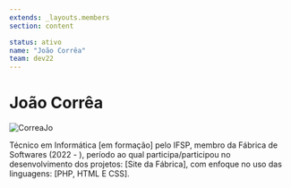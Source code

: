 ```yaml
---
extends: _layouts.members
section: content

status: ativo
name: "João Corrêa"
team: dev22
---
```


# João Corrêa

![CorreaJo]()

Técnico em Informática [em formação] pelo IFSP, membro da Fábrica de Softwares (2022 - ), período ao qual participa/participou no desenvolvimento dos projetos: [Site da Fábrica], com enfoque no uso das linguagens: [PHP, HTML E CSS].